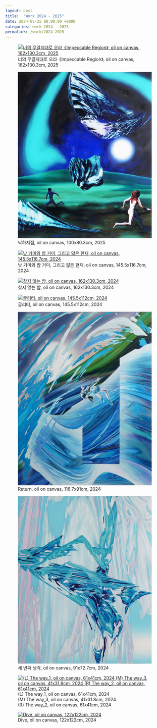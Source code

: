 ```yaml
---
layout: post
title:  "Work 2024 - 2025"
date: 2024-02-25 00:00:00 +0800
categories: work 2024 - 2025
permalink: /work/2024-2025
---
```


<figure class="work">
  <a href="/assets/img/work/2025/1.jpg" data-lightbox="work-2024-2025" data-title="너의 무결지대로 오라《Impeccable Region》, oil on canvas, 162x130.3cm, 2025">
    <img src="/assets/img/work/2025/1.jpg" alt="너의 무결지대로 오라《Impeccable Region》, oil on canvas, 162x130.3cm, 2025" title="너의 무결지대로 오라《Impeccable Region》, oil on canvas, 162x130.3cm, 2025">
  </a>
  <figcaption>너의 무결지대로 오라《Impeccable Region》, oil on canvas, 162x130.3cm, 2025</figcaption>
</figure>

<figure class="work">
  <a href="/assets/img/work/2025/2.jpg" data-lightbox="work-2024-2025" data-title="낙하지점, oil on canvas, 100x80.3cm, 2025">
    <img src="/assets/img/work/2025/2.jpg" alt="낙하지점, oil on canvas, 100x80.3cm, 2025" title="낙하지점, oil on canvas, 100x80.3cm, 2025">
  </a>
  <figcaption>낙하지점, oil on canvas, 100x80.3cm, 2025</figcaption>
</figure>

<figure class="work">
  <a href="/assets/img/work/2024/7.jpg" data-lightbox="work-2024-2025" data-title="낮 거미와 밤 거미, 그리고 얇은 현재, oil on canvas, 145.5x116.7cm, 2024">
    <img src="/assets/img/work/2024/7.jpg" alt="낮 거미와 밤 거미, 그리고 얇은 현재, oil on canvas, 145.5x116.7cm, 2024" title="낮 거미와 밤 거미, 그리고 얇은 현재, oil on canvas, 145.5x116.7cm, 2024">
  </a>
  <figcaption>낮 거미와 밤 거미, 그리고 얇은 현재, oil on canvas, 145.5x116.7cm, 2024</figcaption>
</figure>

<figure class="work">
  <a href="/assets/img/work/2024/1.jpg" data-lightbox="work-2024-2025" data-title="찾지 않는 밤, oil on canvas, 162x130.3cm, 2024">
    <img src="/assets/img/work/2024/1.jpg" alt="찾지 않는 밤, oil on canvas, 162x130.3cm, 2024" title="찾지 않는 밤, oil on canvas, 162x130.3cm, 2024">
  </a>
  <figcaption>찾지 않는 밤, oil on canvas, 162x130.3cm, 2024</figcaption>
</figure>

<figure class="work">
  <a href="/assets/img/work/2024/2.jpg" data-lightbox="work-2024-2025" data-title="글리터, oil on canvas, 145.5x112cm, 2024">
    <img src="/assets/img/work/2024/2.jpg" alt="글리터, oil on canvas, 145.5x112cm, 2024" title="글리터, oil on canvas, 145.5x112cm, 2024">
  </a>
  <figcaption>글리터, oil on canvas, 145.5x112cm, 2024</figcaption>
</figure>

<figure class="work">
  <a href="/assets/img/work/2024/3.jpg" data-lightbox="work-2024-2025" data-title="Return, oil on canvas, 116.7x91cm, 2024">
    <img src="/assets/img/work/2024/3.jpg" alt="Return, oil on canvas, 116.7x91cm, 2024" title="Return, oil on canvas, 116.7x91cm, 2024">
  </a>
  <figcaption>Return, oil on canvas, 116.7x91cm, 2024</figcaption>
</figure>

<figure class="work">
  <a href="/assets/img/work/2024/4.jpg" data-lightbox="work-2024-2025" data-title="세 번째 생각, oil on canvas, 91x72.7cm, 2024">
    <img src="/assets/img/work/2024/4.jpg" alt="세 번째 생각, oil on canvas, 91x72.7cm, 2024" title="세 번째 생각, oil on canvas, 91x72.7cm, 2024">
  </a>
  <figcaption>세 번째 생각, oil on canvas, 91x72.7cm, 2024</figcaption>
</figure>

<figure class="work">
  <a href="/assets/img/work/2024/5.jpg" data-lightbox="work-2024-2025" data-title="(L) The way_1, oil on canvas, 61x41cm, 2024 <br> (M) The way_3, oil on canvas, 41x31.8cm, 2024 <br> (R) The way_2, oil on canvas, 61x41cm, 2024">
    <img src="/assets/img/work/2024/5.jpg" alt="(L) The way_1, oil on canvas, 61x41cm, 2024 (M) The way_3, oil on canvas, 41x31.8cm, 2024 (R) The way_2, oil on canvas, 61x41cm, 2024" title="(L) The way_1, oil on canvas, 61x41cm, 2024 (M) The way_3, oil on canvas, 41x31.8cm, 2024 (R) The way_2, oil on canvas, 61x41cm, 2024">
  </a>
  <figcaption>(L) The way_1, oil on canvas, 61x41cm, 2024 <br> (M) The way_3, oil on canvas, 41x31.8cm, 2024 <br> (R) The way_2, oil on canvas, 61x41cm, 2024</figcaption>
</figure>

<figure class="work">
  <a href="/assets/img/work/2024/6.jpg" data-lightbox="work-2024-2025" data-title="Dive, oil on canvas, 122x122cm, 2024">
    <img src="/assets/img/work/2024/6.jpg" alt="Dive, oil on canvas, 122x122cm, 2024" title="Dive, oil on canvas, 122x122cm, 2024">
  </a>
  <figcaption>Dive, oil on canvas, 122x122cm, 2024</figcaption>
</figure>
